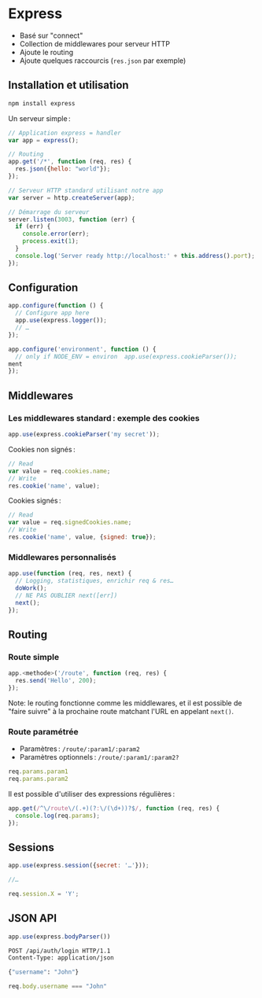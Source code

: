 Express
=======

* Basé sur "connect"
 * Collection de middlewares pour serveur HTTP
* Ajoute le routing
* Ajoute quelques raccourcis (`res.json` par exemple)

Installation et utilisation
---------------------------

```sh
npm install express
```

Un serveur simple :

```javascript
// Application express = handler
var app = express();

// Routing
app.get('/*', function (req, res) {
  res.json({hello: "world"});
});

// Serveur HTTP standard utilisant notre app
var server = http.createServer(app);

// Démarrage du serveur
server.listen(3003, function (err) {
  if (err) {
    console.error(err);
    process.exit(1);
  }
  console.log('Server ready http://localhost:' + this.address().port);
});
```

Configuration
-------------

```javascript
app.configure(function () {
  // Configure app here
  app.use(express.logger());
  // …
});

app.configure('environment', function () {
  // only if NODE_ENV = environ  app.use(express.cookieParser());
ment
});
```

Middlewares
-----------

### Les middlewares standard : exemple des cookies

```javascript
app.use(express.cookieParser('my secret'));
```

Cookies non signés :

```javascript
// Read
var value = req.cookies.name;
// Write
res.cookie('name', value);
```

Cookies signés :

```javascript
// Read
var value = req.signedCookies.name;
// Write
res.cookie('name', value, {signed: true});
```

### Middlewares personnalisés

```javascript
app.use(function (req, res, next) {
  // Logging, statistiques, enrichir req & res…
  doWork();
  // NE PAS OUBLIER next([err])
  next();
});
```

Routing
-------

### Route simple

```javascript
app.<methode>('/route', function (req, res) {
  res.send('Hello', 200);
});
```

Note: le routing fonctionne comme les middlewares, et il est possible de "faire suivre" à la prochaine route matchant l'URL en appelant `next()`.

### Route paramétrée

* Paramètres : `/route/:param1/:param2`
* Paramètres optionnels : `/route/:param1/:param2?`

```javascript
req.params.param1
req.params.param2
```

Il est possible d'utiliser des expressions régulières :

```javascript
app.get(/^\/route\/(.+)(?:\/(\d+))?$/, function (req, res) {
  console.log(req.params);
});
```

Sessions
--------

```javascript
app.use(express.session({secret: '…'}));

//…

req.session.X = 'Y';
```

JSON API
--------

```javascript
app.use(express.bodyParser())
```

```sh
POST /api/auth/login HTTP/1.1
Content-Type: application/json

{"username": "John"}
```

```javascript
req.body.username === "John"
```
